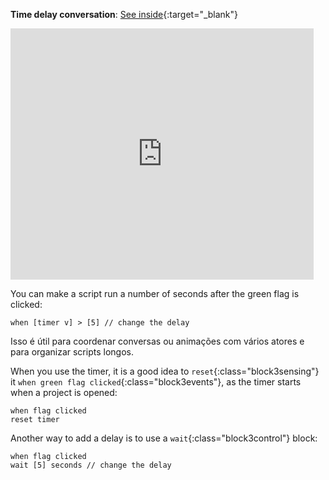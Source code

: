 **Time delay conversation**: [See inside](https://scratch.mit.edu/projects/499336065/editor){:target="_blank"}

<div class="scratch-preview">
  <iframe allowtransparency="true" width="485" height="402" src="https://scratch.mit.edu/projects/embed/499336065/?autostart=false" frameborder="0"></iframe>
</div>

You can make a script run a number of seconds after the green flag is clicked:

```blocks3
when [timer v] > [5] // change the delay
```

Isso é útil para coordenar conversas ou animações com vários atores e para organizar scripts longos.

When you use the timer, it is a good idea to `reset`{:class="block3sensing"} it `when green flag clicked`{:class="block3events"}, as the timer starts when a project is opened:

```blocks3
when flag clicked
reset timer
```

Another way to add a delay is to use a `wait`{:class="block3control"} block:

```blocks3
when flag clicked
wait [5] seconds // change the delay
```
